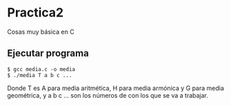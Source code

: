 # Practica2
Cosas muy básica en C

## Ejecutar programa

	$ gcc media.c -o media
	$ ./media T a b c ...

Donde T es A para media aritmética, H para media armónica y G para media 
geométrica, y a b c ... son los números de con los que se va a trabajar.